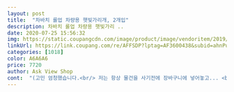 ```yaml
---
layout: post 
title:  "차바치 롤업 차량용 햇빛가리개, 2개입" 
description: 차바치 롤업 차량용 햇빛가리 ..
date: 2020-07-25 15:56:32 
img: https://static.coupangcdn.com/image/product/image/vendoritem/2019/06/28/3801487385/10520ccd-2c13-47c9-9555-dd00eefb4bf2.jpg 
linkUrl: https://link.coupang.com/re/AFFSDP?lptag=AF3600438&subid=ahnPublicAsk&pageKey=108077566&itemId=327126678&vendorItemId=3801487385&traceid=V0-113-350f622a6a01f4c1 
categories: [1018] 
color: A6A6A6 
price: 7720 
author: Ask View Shop 
cont:  "(고민 엄청했습니다.<br/> 저는 항상 물건을 사기전에 장바구니에 넣어놓고... <br/> 한동안 고민을 합니다.<br/>)<br/> 써보고 리뷰 남깁니다<br/>당시가격 /수량  8,330원 / 1개<br/>리뷰일시  2020.<br/>03.<br/>26<br/>배송일시  2019.<br/>09.<br/>25<br/>제품명 차바치 롤업 차량용 햇빛가리개, 2개입<br/>20년 3월... <br/>요즘엔 코로나 때문에 캠핑이라는 것은 상상할 수 없는 것이 되었지만<br/>만약의 차의 유리가 굉장히크다! 라고 하시는분들은<br/>시공<br/>차에 대어보니 역시나.<br/>.<br/> 창문의 크기보다 훨씬 제품은 작았습니다.<br/><br/>차에 흠집이 가지 않고 (구멍을 뚫거나 끈적이는 테이프를 붙이지 않는.<br/>) 고정시킬 수있는 제품입니다.<br/><br/>처음 배송을 받았을때는 조금 어리둥절했습니다.<br/> 롤러형태로 후루루루루 말려올라가는 제품으로 그냥 기다란 막대기 2개가 배송이 되었기 때문입니다.<br/><br/>햇빛가리개는 되게 많은 제품들이 있습니다.<br/> 커튼형도있고 아코디언의 그 천처럼 생긴것도 있습니다.<br/><br/><br/> -일주일도 안되서 망가짐<br/>1.<br/> 가격 착함<br/>19년 09월은 살랑이는 가을바람과 함께 캠핑떠나기 딱 좋은 날이었습니다.<br/><br/>2.<br/> 디자인 깨끗함<br/>3.<br/> 내구성 일주일도 안되서 망가짐<br/>4.<br/> 밸크로가 있어 좋음<br/>.<br/> ★★★.<br/> ★.<br/> ★<br/>그래서 다른 캠핑용품들과 함께 혹시나 차에서 잘 수도 있기 때문에 구매를 선택하게 되었습니다.<br/><br/>그리고 그부분에도 흡착판이 있는데 눌러서 고정해주시면 됩니다.<br/><br/>그리고 저는 해가 기울어지는거에 따라서 가리개의 위치를 조금 바꿔주었습니다.<br/> 조금은 불편하지만<br/>그리고 차에 대어보니.<br/>.<br/>이거를 어떻게 설치를 해야할까 조금 막막했습니다.<br/> 그리고 또 이거로 햇빛이 가려지기나 할까 라는 생각도 하였구요.<br/><br/>날이 풀리고 밖을 마음대로 돌아다닐 수 있게 되는 날에<br/>너비 40센치 정도입니다.<br/> 높이는 차에 넉넉합니다.<br/>(제차가 SUV라 창이 큰데도 잘 덮입니다)<br/>다시한번 빛을 볼 수있는 제품이라고 생각됩니다.<br/> 다른분들도 괜찮으시다면 구매하셔서 사용해보시는게 좋을 것 같습니다.<br/><br/>배송은 19년 09월 리뷰는 20년 03월에 남깁니다.<br/><br/>씨이즈가 마니작아요 좀더 컸슴 하는바램.<br/>그래도 햇빛가려짐<br/>앞유리 뒷유리 각각 2개씩 필요할 것 같습니다... <br/>.<br/>사이즈가 굉장히 생각하시는거보다 좀 작을 수 있습니다.<br/><br/>원기둥형태의 본체를 창문에 부착 후 중간에 롤러손잡이 같은 부분을 아래로 쭈욱 내려주시면됩니다.<br/><br/>제가 원하는 (차에 해가 가지않는) 요건을 맞춘 제품이기에 이정도의 조금의 불편함은 감수할만 했습니다.<br/><br/>창문을 전체적으로 가려서 햇빛을 아예 안들어오기를 원하시는 분들은 다른 커튼류의 제품을 구매하시는게 맞다고 생각됩니다.<br/> 제가 본  커튼류의 제품들은 차에 조금이라도 시공이 들어가는 제품들을이어서 구매를 포기했었습니다.<br/><br/>하지만 저는 제 기준에 부합하는 제품을 구매했고, 지금은 만족하면서 사용하고있습니다.<br/><br/>한동안 써보고 구매후기 남깁니다.<br/><br/>흡착판+ 거는 고리 형태로 되어있는데, 흡착판을 항상 붙여놓게 되면 창문을 내릴때 걸리기 때문에 저는 그때그때 가리개를 내릴때마다 고정하는 방식으로 사용을 하고 있습니다.<br/><br/>" 
---
```

